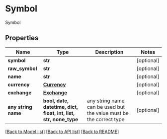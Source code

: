 # Symbol

Symbol

## Properties
Name | Type | Description | Notes
------------ | ------------- | ------------- | -------------
**symbol** | **str** |  | [optional] 
**raw_symbol** | **str** |  | [optional] 
**name** | **str** |  | [optional] 
**currency** | [**Currency**](Currency.md) |  | [optional] 
**exchange** | [**Exchange**](Exchange.md) |  | [optional] 
**any string name** | **bool, date, datetime, dict, float, int, list, str, none_type** | any string name can be used but the value must be the correct type | [optional]

[[Back to Model list]](../README.md#documentation-for-models) [[Back to API list]](../README.md#documentation-for-api-endpoints) [[Back to README]](../README.md)


